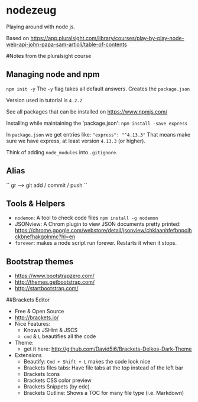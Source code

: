 # nodezeug

Playing around with node js.

Based on https://app.pluralsight.com/library/courses/play-by-play-node-web-api-john-papa-sam-artioli/table-of-contents

#Notes from the pluralsight course

## Managing node and npm
``
npm init -y
``
The `-y` flag takes all default answers. Creates the `package.json`

Version used in tutorial is `4.2.2`

See all packages that can be installed on https://www.npmjs.com/

Installing while maintaining the 'package.json':
`npm install -save express`   

In `package.json` we get entries like:
``
"express": "^4.13.3"
``
That means make sure we have express, at least version `4.13.3` (or higher).

Think of adding `node_modules` into `.gitignore`.

## Alias
´´
gr --> git add / commit / push
``

##  Tools & Helpers
* `nodemon`: A tool to check code files `npm install -g nodemon`
* JSONview: A Chrom plugin to view JSON documents pretty printed: https://chrome.google.com/webstore/detail/jsonview/chklaanhfefbnpoihckbnefhakgolnmc?hl=en
* `forever`: makes a node script run forever. Restarts it when it stops.

## Bootstrap themes
* https://www.bootstrapzero.com/
* http://themes.getbootstrap.com/
* http://startbootstrap.com/

##Brackets Editor
* Free & Open Source
* http://brackets.io/
* Nice Features:
   * Knows JSHint & JSCS
   * `cmd` & `L` beautifies all the code
* Theme: 
	* get it here: http://github.com/David5i6/Brackets-Delkos-Dark-Theme
* Extensions
	* Beautify: `Cmd + Shift + L` makes the code look nice
	* Brackets files tabs: Have file tabs at the top instead of the left bar
	* Brackets Icons
	* Brackets CSS color preview
	* Brackets Snippets (by edc)
    * Brackets Outline: Shows a TOC for many file type (i.e. Markdown)
	
	
	
   
